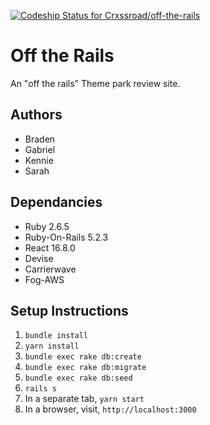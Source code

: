 [![Codeship Status for Crxssroad/off-the-rails](https://app.codeship.com/projects/175734d0-2363-0138-4e8b-3a3a8b9cedd9/status?branch=master)](https://app.codeship.com/projects/382962)

# Off the Rails

An "off the rails" Theme park review site.

## Authors
  * Braden
  * Gabriel
  * Kennie
  * Sarah

## Dependancies
  * Ruby 2.6.5
  * Ruby-On-Rails 5.2.3
  * React 16.8.0
  * Devise
  * Carrierwave
  * Fog-AWS

## Setup Instructions
  1. `bundle install`
  2. `yarn install`
  3. `bundle exec rake db:create`
  4. `bundle exec rake db:migrate`
  5. `bundle exec rake db:seed`
  6. `rails s`
  7. In a separate tab, `yarn start`
  8. In a browser, visit, `http://localhost:3000`
